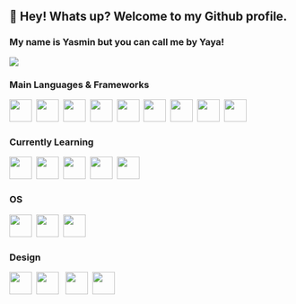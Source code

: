 ## 👋 Hey! Whats up? Welcome to my Github profile.
### My name is Yasmin but you can call me by Yaya!
<img src="https://media.giphy.com/media/26hiu3mZVquuykwhy/giphy.gif" />

### Main Languages & Frameworks
<img src="https://cdn.jsdelivr.net/gh/devicons/devicon/icons/html5/html5-plain-wordmark.svg" width="40" height="40"/>&nbsp;&nbsp;<img src="https://cdn.jsdelivr.net/gh/devicons/devicon/icons/css3/css3-plain-wordmark.svg" width="40" height="40"/>&nbsp;&nbsp;<img src="https://cdn.jsdelivr.net/gh/devicons/devicon/icons/javascript/javascript-plain.svg" width="40" height="40"/>&nbsp;&nbsp;<img src="https://cdn.jsdelivr.net/gh/devicons/devicon/icons/typescript/typescript-original.svg" width="40" height="40"/>&nbsp;&nbsp;<img src="https://cdn.jsdelivr.net/gh/devicons/devicon/icons/php/php-original.svg" width="40" height="40"/>&nbsp;&nbsp;<img src="https://cdn.jsdelivr.net/gh/devicons/devicon/icons/vuejs/vuejs-original-wordmark.svg" width="40" height="40"/>&nbsp;&nbsp;<img src="https://cdn.jsdelivr.net/gh/devicons/devicon/icons/vuetify/vuetify-original.svg" width="40" height="40"/>&nbsp;&nbsp;<img src="https://cdn.jsdelivr.net/gh/devicons/devicon/icons/bootstrap/bootstrap-plain-wordmark.svg" width="40" height="40"/>&nbsp;&nbsp;<img src="https://cdn.jsdelivr.net/gh/devicons/devicon/icons/tailwindcss/tailwindcss-plain.svg" width="40" height="40"/>

### Currently Learning
<img src="https://cdn.jsdelivr.net/gh/devicons/devicon/icons/java/java-original-wordmark.svg" width="40" height="40"/>&nbsp;&nbsp;<img src="https://cdn.jsdelivr.net/gh/devicons/devicon/icons/sass/sass-original.svg" width="40" height="40"/>&nbsp;&nbsp;<img src="https://cdn.jsdelivr.net/gh/devicons/devicon/icons/cplusplus/cplusplus-plain.svg" width="40" height="40"/>&nbsp;&nbsp;<img src="https://cdn.jsdelivr.net/gh/devicons/devicon/icons/c/c-plain.svg" width="40" height="40"/>&nbsp;&nbsp;<img src="https://cdn.jsdelivr.net/gh/devicons/devicon/icons/postgresql/postgresql-plain-wordmark.svg" width="40" height="40"/>

### OS
<img src="https://cdn.jsdelivr.net/gh/devicons/devicon/icons/windows8/windows8-original.svg" width="40" height="40"/>&nbsp;&nbsp;<img src="https://cdn.jsdelivr.net/gh/devicons/devicon/icons/linux/linux-original.svg" width="40" height="40"/>&nbsp;&nbsp;<img src="https://cdn.jsdelivr.net/gh/devicons/devicon/icons/ubuntu/ubuntu-plain.svg" width="40" height="40"/>&nbsp;&nbsp;

### Design
<img src="https://cdn.jsdelivr.net/gh/devicons/devicon/icons/photoshop/photoshop-line.svg" width="40" height="40"/>&nbsp;&nbsp;<img src="https://cdn.jsdelivr.net/gh/devicons/devicon/icons/premierepro/premierepro-original.svg"  width="40" height="40"/>&nbsp;&nbsp;
<img src="https://cdn.jsdelivr.net/gh/devicons/devicon/icons/illustrator/illustrator-line.svg" width="40" height="40"/>&nbsp;&nbsp;<img src="https://cdn.jsdelivr.net/gh/devicons/devicon/icons/figma/figma-original.svg" width="40" height="40"/>
<!--
**yayafeltrin/yayafeltrin** is a ✨ _special_ ✨ repository because its `README.md` (this file) appears on your GitHub profile.

Here are some ideas to get you started:

- 🔭 I’m currently working on ...
- 🌱 I’m currently learning ...
- 👯 I’m looking to collaborate on ...
- 🤔 I’m looking for help with ...
- 💬 Ask me about ...
- 📫 How to reach me: ...
- 😄 Pronouns: ...
- ⚡ Fun fact: ...

### Main Tools
<img src="https://cdn.jsdelivr.net/gh/devicons/devicon/icons/github/github-original-wordmark.svg" width="40" height="40"/>&nbsp;&nbsp;<img src="https://cdn.jsdelivr.net/gh/devicons/devicon/icons/git/git-original.svg" width="40" height="40"/>&nbsp;&nbsp;<img src="https://cdn.jsdelivr.net/gh/devicons/devicon/icons/mysql/mysql-original-wordmark.svg" width="40" height="40"/>&nbsp;&nbsp;<img src="https://cdn.jsdelivr.net/gh/devicons/devicon/icons/wordpress/wordpress-plain.svg" width="40" height="40"/>&nbsp;&nbsp;
-->
